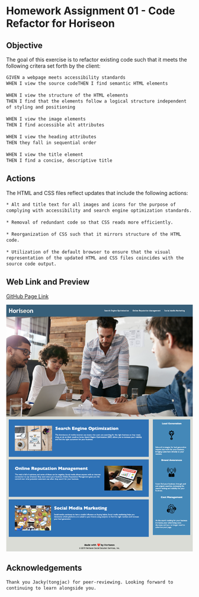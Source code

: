 # Homework Assignment 01 - Code Refactor for Horiseon

## Objective
The goal of this exercise is to refactor existing code such that it meets the following critera set forth by the client:

    GIVEN a webpage meets accessibility standards
    WHEN I view the source codeTHEN I find semantic HTML elements

    WHEN I view the structure of the HTML elements
    THEN I find that the elements follow a logical structure independent of styling and positioning

    WHEN I view the image elements
    THEN I find accessible alt attributes

    WHEN I view the heading attributes
    THEN they fall in sequential order

    WHEN I view the title element
    THEN I find a concise, descriptive title

## Actions
The HTML and CSS files reflect updates that include the following actions:

    * Alt and title text for all images and icons for the purpose of complying with accessibility and search engine optimization standards.

    * Removal of redundant code so that CSS reads more efficiently.

    * Reorganization of CSS such that it mirrors structure of the HTML code.

    * Utilization of the default browser to ensure that the visual representation of the updated HTML and CSS files coincides with the source code output.


## Web Link and Preview

[GitHub Page Link](https://bracamon.github.io/bracamon_hw_01/)

![Horiseon Web Preview](./assets/images/horiseon_website_preview.png)


## Acknowledgements

    Thank you Jacky(tongjac) for peer-reviewing. Looking forward to continuing to learn alongside you.